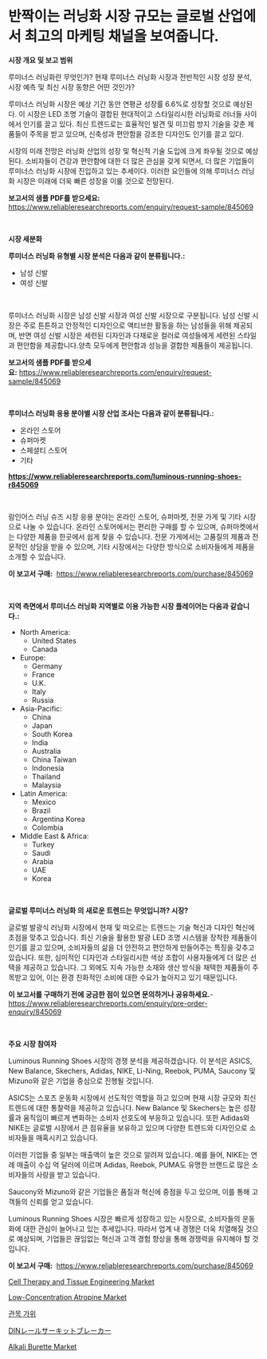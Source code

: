 <p><h1>반짝이는 러닝화 시장 규모는 글로벌 산업에서 최고의 마케팅 채널을 보여줍니다.</h1></p><p><strong>시장 개요 및 보고 범위</strong></p>
<p><p>루미너스 러닝화란 무엇인가? 현재 루미너스 러닝화 시장과 전반적인 시장 성장 분석, 시장 예측 및 최신 시장 동향은 어떤 것인가?</p><p>루미너스 러닝화 시장은 예상 기간 동안 연평균 성장률 6.6%로 성장할 것으로 예상된다. 이 시장은 LED 조명 기술이 결합된 현대적이고 스타일리시한 러닝화로 러너들 사이에서 인기를 끌고 있다. 최신 트렌드로는 효율적인 발견 및 미끄럼 방지 기술을 갖춘 제품들이 주목을 받고 있으며, 신축성과 편안함을 강조한 디자인도 인기를 끌고 있다.</p><p>시장의 미래 전망은 러닝화 산업의 성장 및 혁신적 기술 도입에 크게 좌우될 것으로 예상된다. 소비자들이 건강과 편안함에 대한 더 많은 관심을 갖게 되면서, 더 많은 기업들이 루미너스 러닝화 시장에 진입하고 있는 추세이다. 이러한 요인들에 의해 루미너스 러닝화 시장은 미래에 더욱 빠른 성장을 이룰 것으로 전망된다.</p></p>
<p><strong>보고서의 샘플 PDF를 받으세요:</strong> <a href="https://www.reliableresearchreports.com/enquiry/request-sample/845069">https://www.reliableresearchreports.com/enquiry/request-sample/845069</a></p>
<p>&nbsp;</p>
<p><strong>시장 세분화</strong></p>
<p><strong>루미너스 러닝화 유형별 시장 분석은 다음과 같이 분류됩니다.:</strong></p>
<p><ul><li>남성 신발</li><li>여성 신발</li></ul></p>
<p>&nbsp;</p>
<p><p>루미너스 러닝화 시장은 남성 신발 시장과 여성 신발 시장으로 구분됩니다. 남성 신발 시장은 주로 튼튼하고 안정적인 디자인으로 액티브한 활동을 하는 남성들을 위해 제공되며, 반면 여성 신발 시장은 세련된 디자인과 다채로운 컬러로 여성들에게 세련된 스타일과 편안함을 제공합니다.양측 모두에게 편안함과 성능을 결합한 제품들이 제공됩니다.</p></p>
<p><strong>보고서의 샘플 PDF를 받으세요:</strong>&nbsp;<a href="https://www.reliableresearchreports.com/enquiry/request-sample/845069">https://www.reliableresearchreports.com/enquiry/request-sample/845069</a></p>
<p>&nbsp;</p>
<p><strong> 루미너스 러닝화 응용 분야별 시장 산업 조사는 다음과 같이 분류됩니다.:</strong></p>
<p><ul><li>온라인 스토어</li><li>슈퍼마켓</li><li>스페셜티 스토어</li><li>기타</li></ul></p>
<p><strong><a href="https://www.reliableresearchreports.com/luminous-running-shoes-r845069">https://www.reliableresearchreports.com/luminous-running-shoes-r845069</a></strong></p>
<p>&nbsp;</p>
<p><p>람인어스 러닝 슈즈 시장 응용 분야는 온라인 스토어, 슈퍼마켓, 전문 가게 및 기타 시장으로 나눌 수 있습니다. 온라인 스토어에서는 편리한 구매를 할 수 있으며, 슈퍼마켓에서는 다양한 제품을 한곳에서 쉽게 찾을 수 있습니다. 전문 가게에서는 고품질의 제품과 전문적인 상담을 받을 수 있으며, 기타 시장에서는 다양한 방식으로 소비자들에게 제품을 소개할 수 있습니다.</p></p>
<p><strong>이 보고서 구매:</strong>&nbsp; <a href="https://www.reliableresearchreports.com/purchase/845069">https://www.reliableresearchreports.com/purchase/845069</a></p>
<p>&nbsp;</p>
<p><strong>지역 측면에서 루미너스 러닝화 지역별로 이용 가능한 시장 플레이어는 다음과 같습니다.:</strong></p>
<p><ul>
    <li>
        North America:
        <ul>
            <li>United States</li>
            <li>Canada</li>
        </ul>
    </li>
    <li>
        Europe:
        <ul>
            <li>Germany</li>
            <li>France</li>
            <li>U.K.</li>
            <li>Italy</li>
            <li>Russia</li>
        </ul>
    </li>
    <li>
        Asia-Pacific:
        <ul>
            <li>China</li>
            <li>Japan</li>
            <li>South Korea</li>
            <li>India</li>
            <li>Australia</li>
            <li>China Taiwan</li>
            <li>Indonesia</li>
            <li>Thailand</li>
            <li>Malaysia</li>
        </ul>
    </li>
    <li>
        Latin America:
        <ul>
            <li>Mexico</li>
            <li>Brazil</li>
            <li>Argentina Korea</li>
            <li>Colombia</li>
        </ul>
    </li>
    <li>
        Middle East & Africa:
        <ul>
            <li>Turkey</li>
            <li>Saudi</li>
            <li>Arabia</li>
            <li>UAE</li>
            <li>Korea</li>
        </ul>
    </li>
    </ul></p>
<p>&nbsp;</p>
<p><strong>글로벌 루미너스 러닝화 의 새로운 트렌드는 무엇입니까? 시장?</strong></p>
<p><p>글로벌 발광식 러닝화 시장에서 현재 및 떠오르는 트렌드는 기술 혁신과 디자인 혁신에 초점을 맞추고 있습니다. 최신 기술을 활용한 발광 LED 조명 시스템을 장착한 제품들이 인기를 끌고 있으며, 소비자들의 삶을 더 안전하고 편안하게 만들어주는 특징을 갖추고 있습니다. 또한, 심미적인 디자인과 스타일리시한 색상 조합이 사용자들에게 더 많은 선택을 제공하고 있습니다. 그 외에도 지속 가능한 소재와 생산 방식을 채택한 제품들이 주목받고 있어, 이는 환경 친화적인 소비에 대한 수요가 높아지고 있기 때문입니다.</p></p>
<p><strong>이 보고서를 구매하기 전에 궁금한 점이 있으면 문의하거나 공유하세요.</strong>- <a href="https://www.reliableresearchreports.com/enquiry/pre-order-enquiry/845069">https://www.reliableresearchreports.com/enquiry/pre-order-enquiry/845069</a></p>
<p>&nbsp;</p>
<p><strong>주요 시장 참여자</strong></p>
<p><p>Luminous Running Shoes 시장의 경쟁 분석을 제공하겠습니다. 이 분석은 ASICS, New Balance, Skechers, Adidas, NIKE, Li-Ning, Reebok, PUMA, Saucony 및 Mizuno와 같은 기업을 중심으로 진행될 것입니다. </p><p>ASICS는 스포츠 운동화 시장에서 선도적인 역할을 하고 있으며 현재 시장 규모와 최신 트렌드에 대한 통찰력을 제공하고 있습니다. New Balance 및 Skechers는 높은 성장률과 움직임이 빠르게 변화하는 소비자 선호도에 부응하고 있습니다. 또한 Adidas와 NIKE는 글로벌 시장에서 큰 점유율을 보유하고 있으며 다양한 트렌드와 디자인으로 소비자들을 매혹시키고 있습니다. </p><p>이러한 기업들 중 일부는 매출액이 높은 것으로 알려져 있습니다. 예를 들어, NIKE는 연례 매출이 수십 억 달러에 이르며 Adidas, Reebok, PUMA도 유명한 브랜드로 많은 소비자들의 사랑을 받고 있습니다. </p><p>Saucony와 Mizuno와 같은 기업들은 품질과 혁신에 중점을 두고 있으며, 이를 통해 고객들의 신뢰를 얻고 있습니다. </p><p>Luminous Running Shoes 시장은 빠르게 성장하고 있는 시장으로, 소비자들의 운동화에 대한 관심이 늘어나고 있는 추세입니다. 따라서 업계 내 경쟁은 더욱 치열해질 것으로 예상되며, 기업들은 끊임없는 혁신과 고객 경험 향상을 통해 경쟁력을 유지해야 할 것입니다.</p></p>
<p><strong>이 보고서 구매:</strong>&nbsp;&nbsp;<a href="https://www.reliableresearchreports.com/purchase/845069">https://www.reliableresearchreports.com/purchase/845069</a></p>
<p><p><a href="https://github.com/julyju69/Market-Research-Report-List-3/blob/main/cell-therapy-and-tissue-engineering-market.md">Cell Therapy and Tissue Engineering Market</a></p><p><a href="https://issuu.com/reportprime-2/docs/low-concentration-atropine-market-size-2030.pptx">Low-Concentration Atropine Market</a></p><p><a href="https://github.com/chupp85/Market-Research-Report-List-1/blob/main/130572854332.md">관목 가위</a></p><p><a href="https://github.com/Fatimaklein1/Market-Research-Report-List-1/blob/main/848806956235.md">DINレールサーキットブレーカー</a></p><p><a href="https://www.linkedin.com/pulse/alkali-burette-market-research-report-its-history-forecast-tq3nf">Alkali Burette Market</a></p></p>